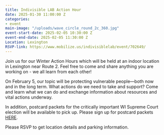 ```yaml
---
title: Indivisible LAB Action Hour
date: 2025-01-30 11:00:00 Z
categories:
- event
main-image: "/uploads/wave_circle_round_2c_360.jpg"
event-start-date: 2025-02-05 10:30:00 Z
event-end-date: 2025-02-05 11:30:00 Z
Location: Lexington
RSVP-link: https://www.mobilize.us/indivisiblelab/event/702649/
---
```


Join us for our Winter Action Hours which will be held at an indoor location in Lexington near Route 2. Feel free to come and share anything you are working on - we all learn from each other!

On February 5, our topic will be protecting vulnerable people—both now and in the long term. What actions do we need to take and support? Come and learn what we can do and exchange information about resources and vital actions underway.

In addition, postcard packets for the critically important WI Supreme Court election will be available to pick up. Please sign up for postcard packets [HERE](https://docs.google.com/forms/d/e/1FAIpQLSfAMnETQQCEoIllwy80gj7HHfil7TP5-Io4koEv_C83jqjMzQ/viewform).

Please RSVP to get location details and parking information.